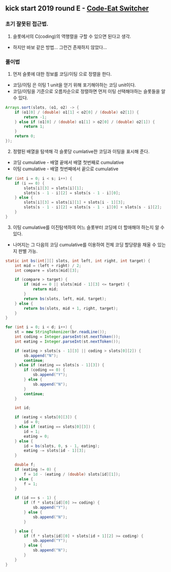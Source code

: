 ## kick start 2019 round E - [Code-Eat Switcher](https://codingcompetitions.withgoogle.com/kickstart/round/0000000000050edb?show=progress)

### 초기 잘못된 접근법.

1. 슬롯에서의 C(coding)의 역행렬을 구할 수 있으면 된다고 생각.
- 하지만 바보 같은 방법... 그런건 존재하지 않았다...


### 풀이법

1. 먼저 슬롯에 대한 정보를 코딩/이팅 으로 정렬을 한다.
- 코딩/이팅 은 이팅 1 unit을 얻기 위해 포기해야하는 코딩 unit이다.
- 코딩/이팅을 기준으로 오름차순으로 정렬하면 먼저 이팅 선택해야하는 슬롯들을 알 수 있다.

~~~JAVA
Arrays.sort(slots, (o1, o2) -> {
    if (o1[0] / (double) o1[1] < o2[0] / (double) o2[1]) {
        return -1;
    } else if (o1[0] / (double) o1[1] > o2[0] / (double) o2[1]) {
        return 1;
    }
    return 0;
});
~~~

2. 정렬된 배열을 탐색해 각 슬롯당 cumlative한 코딩과 이팅을 표시해 준다.
- 코딩 cumulative - 배열 끝에서 배열 첫번째로 cumulative
- 이팅 cumulative - 배열 첫번째에서 끝으로 cumulative 

~~~JAVA
for (int i = 0; i < s; i++) {
    if (i == 0) {
        slots[i][3] = slots[i][1];
        slots[s - 1 - i][2] = slots[s - 1 - i][0];
    } else {
        slots[i][3] = slots[i][1] + slots[i - 1][3];
        slots[s - 1 - i][2] = slots[s - 1 - i][0] + slots[s - i][2];
    }
}
~~~

3. 이팅 cumulative를 이진탐색하여 어느 슬롯부터 코딩에 더 할애해야 하는지 알 수 있다.
- 나머지는 그 다음의 코딩 cumulative를 이용하여 전체 코딩 할당량을 채울 수 있는지 판별 가능.

~~~JAVA
static int bs(int[][] slots, int left, int right, int target) {
    int mid = (left + right) / 2;
    int compare = slots[mid][3];

    if (compare > target) {
        if (mid == 0 || slots[mid - 1][3] <= target) {
            return mid;
        }
        return bs(slots, left, mid, target);
    } else {
        return bs(slots, mid + 1, right, target);
    }
}
~~~

~~~JAVA
for (int i = 0; i < d; i++) {
    st = new StringTokenizer(br.readLine());
    int coding = Integer.parseInt(st.nextToken());
    int eating = Integer.parseInt(st.nextToken());

    if (eating > slots[s - 1][3] || coding > slots[0][2]) {
        sb.append("N");
        continue;
    } else if (eating == slots[s - 1][3]) {
        if (coding == 0) {
            sb.append("Y");
        } else {
            sb.append("N");
        }
        continue;
    }

    int id;

    if (eating < slots[0][3]) {
        id = 0;
    } else if (eating == slots[0][3]) {
        id = 1;
        eating = 0;
    } else {
        id = bs(slots, 0, s - 1, eating);
        eating -= slots[id - 1][3];
    }

    double f;
    if (eating != 0) {
        f = 1d - (eating / (double) slots[id][1]);
    } else {
        f = 1;
    }

    if (id == s - 1) {
        if (f * slots[id][0] >= coding) {
            sb.append("Y");
        } else {
            sb.append("N");
        }

    } else {
        if (f * slots[id][0] + slots[id + 1][2] >= coding) {
            sb.append("Y");
        } else {
            sb.append("N");
        }
    }
}
~~~